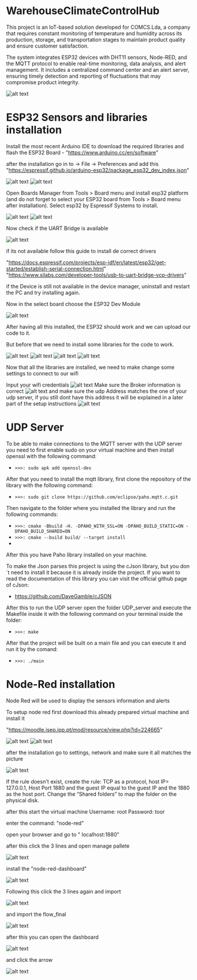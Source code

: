# WarehouseClimateControlHub

This project is an IoT-based solution developed for COMCS.Lda, a company that requires constant monitoring of temperature and humidity across its production, storage, and transportation stages to maintain product quality and ensure customer satisfaction.

The system integrates ESP32 devices with DHT11 sensors, Node-RED, and the MQTT protocol to enable real-time monitoring, data analysis, and alert management. It includes a centralized command center and an alert server, ensuring timely detection and reporting of fluctuations that may compromise product integrity.

![alt text](Fotos/SystemDiagram.png)

# ESP32 Sensors and libraries installation

Install the most recent Arduino IDE to download the required libraries and flash the ESP32 Board - "https://www.arduino.cc/en/software"

after the installation go in to -> File -> Preferences and add this "https://espressif.github.io/arduino-esp32/package_esp32_dev_index.json"

![alt text](Fotos/Screenshot_2.png)
![alt text](Fotos/Screenshot_1.png)

Open Boards Manager from Tools > Board menu and install esp32 platform (and do not forget to select
your ESP32 board from Tools > Board menu after installation).
Select esp32 by Espressif Systems to install.

![alt text](Fotos/Screenshot_3.png)
![alt text](Fotos/Screenshot_4.png)

Now check if the UART Bridge is available

![alt text](Fotos/Screenshot_5.png)

if its not available follow this guide to install de correct drivers

"https://docs.espressif.com/projects/esp-idf/en/latest/esp32/get-started/establish-serial-connection.html"
"https://www.silabs.com/developer-tools/usb-to-uart-bridge-vcp-drivers"

if the Device is still not available in the device manager, uninstall and restart the PC and try installing again.

Now in the select board choose the ESP32 Dev Module

![alt text](Fotos/Screenshot_6.png)

After having all this installed, the ESP32 should work and we can upload our code to it.

But before that we need to install some libraries for the code to work.

![alt text](Fotos/Screenshot_7.png)
![alt text](Fotos/Screenshot_8.png)
![alt text](Fotos/Screenshot_9.png)
![alt text](Fotos/Screenshot_10.png)


Now that all the libraries are installed, we need to make change some settings to connect to our wifi

Input your wifi credentials
![alt text](Fotos/Screenshot_11.png)
Make sure the Broker information is correct
![alt text](Fotos/Screenshot_12.png)
and make sure the udp Address matches the one of your udp server, if you still dont have this address it will be explained in a later part of the setup instructions
![alt text](Fotos/Screenshot_13.png)

# UDP Server 
To be able to make connections to the MQTT server with the UDP server you need to first enable sudo on your virtual machine and then install openssl with the following command:
- ```>>>: sudo apk add openssl-dev```

After that you need to install the mqtt library, first clone the repository of the library with the following command:
- ```>>>: sudo git clone https://github.com/eclipse/paho.mqtt.c.git```

Then navigate to the folder where you installed the library and run the following commands:
- ```>>>: cmake -Bbuild -H. -DPAHO_WITH_SSL=ON -DPAHO_BUILD_STATIC=ON -DPAHO_BUILD_SHARED=ON```
- ```>>>: cmake --build build/ --target install```
- 
 After this you have Paho library installed on your machine.
 
To make the Json parses this project is using the cJson library, but you don´t need to install it because it is already inside the project. If you want to read the documentation of this library you can visit the official github page of cJson:
- https://github.com/DaveGamble/cJSON

After this to run the UDP server open the folder UDP_server and execute the Makefile inside it with the following command on your terminal inside the folder:
- ```>>>: make```

After that the project will be built on a main file and you can execute it and run it by the comand:
- ```>>>: ./main```



# Node-Red installation

Node Red will be used to display the sensors information and alerts

To setup node red first download this already prepared virtual machine and install it

"https://moodle.isep.ipp.pt/mod/resource/view.php?id=224665"

![alt text](Fotos/Screenshot_14.png)
![alt text](Fotos/Screenshot_15.png)

after the installation go to settings, network and make sure it all matches the picture

![alt text](Fotos/Screenshot_16.png)

If the rule doesn't exist, create the rule: TCP as a protocol, host IP= 127.0.0.1, Host Port 1880 and the
guest IP equal to the guest IP and the 1880 as the host port.
Change the “Shared folders” to map the folder on the physical disk.

after this start the virtual machine
Username: root
Password: toor

enter the command: "node-red"

open your browser and go to " localhost:1880"

after this click the 3 lines and open manage pallete

![alt text](Fotos/Screenshot_17.png)

install the "node-red-dashboard"

![alt text](Fotos/Screenshot_18.png)

Following this click the 3 lines again and import

![alt text](Fotos/Screenshot_19.png)

and import the flow_final

![alt text](Fotos/Screenshot_20.png)

after this you can open the dashboard

![alt text](Fotos/Screenshot_21.png)

and click the arrow

![alt text](Fotos/Screenshot_23.png)


